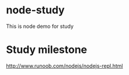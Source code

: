 # node-study
This is node demo for study

# Study milestone
http://www.runoob.com/nodejs/nodejs-repl.html
